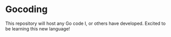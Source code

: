 Gocoding
========

This repository will host any Go code I, or others have developed. Excited to be learning this new language!
